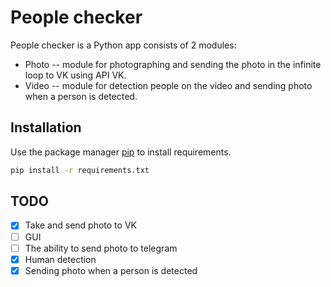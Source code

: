 # People checker

People checker is a Python app consists of 2 modules:
 - Photo -- module for photographing and sending the photo in the infinite loop to VK using API VK.
 - Video -- module for detection people on the video and sending photo when a person is detected.

## Installation

Use the package manager [pip](https://pip.pypa.io/en/stable/) to install requirements.

```bash
pip install -r requirements.txt
```

## TODO

- [x] Take and send photo to VK 
- [ ] GUI
- [ ] The ability to send photo to telegram
- [x] Human detection
- [x] Sending photo when a person is detected